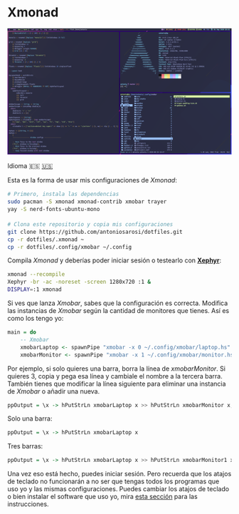 # Xmonad

![Xmonad](../.screenshots/xmonad.png)

Idioma
🇪🇸
[🇺🇸](https://github.com/antoniosarosi/dotfiles/tree/master/.xmonad)

Esta es la forma de usar mis configuraciones de *Xmonad*:

```bash
# Primero, instala las dependencias
sudo pacman -S xmonad xmonad-contrib xmobar trayer
yay -S nerd-fonts-ubuntu-mono

# Clona este repositorio y copia mis configuraciones
git clone https://github.com/antoniosarosi/dotfiles.git
cp -r dotfiles/.xmonad ~
cp -r dotfiles/.config/xmobar ~/.config
```

Compila *Xmonad* y deberías poder iniciar sesión o testearlo con
**[Xephyr](https://wiki.archlinux.org/index.php/Xephyr)**:

```bash
xmonad --recompile
Xephyr -br -ac -noreset -screen 1280x720 :1 &
DISPLAY=:1 xmonad
```

Si ves que lanza *Xmobar*, sabes que la configuración es correcta. Modifica
las instancias de *Xmobar* según la cantidad de monitores que tienes. Así es
como los tengo yo:

```haskell
main = do
    -- Xmobar
    xmobarLaptop <- spawnPipe "xmobar -x 0 ~/.config/xmobar/laptop.hs"
    xmobarMonitor <- spawnPipe "xmobar -x 1 ~/.config/xmobar/monitor.hs"
```

Por ejemplo, si solo quieres una barra, borra la línea de *xmobarMonitor*. Si
quieres 3, copia y pega esa línea y cambiale el nombre a la tercera barra.
También tienes que modificar la línea siguiente para eliminar una instancia de
*Xmobar* o añadir una nueva.

```haskell
ppOutput = \x -> hPutStrLn xmobarLaptop x >> hPutStrLn xmobarMonitor x,
```

Solo una barra:

```haskell
ppOutput = \x -> hPutStrLn xmobarLaptop x
```

Tres barras:

```haskell
ppOutput = \x -> hPutStrLn xmobarLaptop x >> hPutStrLn xmobarMonitor1 x >> hPutStrLn xmobarMonitor2 x,
```

Una vez eso está hecho, puedes iniciar sesión. Pero recuerda que los atajos de
teclado no funcionarán a no ser que tengas todos los programas que uso yo y las
mismas configuraciones. Puedes cambiar los atajos de teclado o bien instalar el
software que uso yo, mira
[esta sección](https://github.com/antoniosarosi/dotfiles#keybindings)
para las instrucciones.
